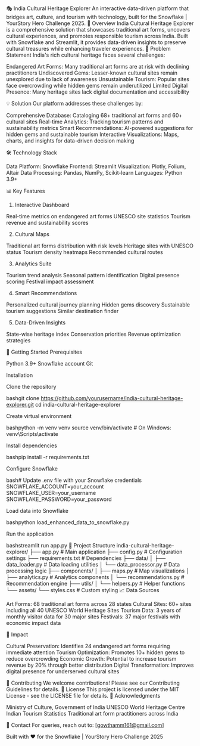 🎭 India Cultural Heritage Explorer
An interactive data-driven platform that bridges art, culture, and tourism with technology, built for the Snowflake | YourStory Hero Challenge 2025.
🌟 Overview
India Cultural Heritage Explorer is a comprehensive solution that showcases traditional art forms, uncovers cultural experiences, and promotes responsible tourism across India. Built with Snowflake and Streamlit, it provides data-driven insights to preserve cultural treasures while enhancing traveler experiences.
🎯 Problem Statement
India's rich cultural heritage faces several challenges:

Endangered Art Forms: Many traditional art forms are at risk with declining practitioners
Undiscovered Gems: Lesser-known cultural sites remain unexplored due to lack of awareness
Unsustainable Tourism: Popular sites face overcrowding while hidden gems remain underutilized
Limited Digital Presence: Many heritage sites lack digital documentation and accessibility

💡 Solution
Our platform addresses these challenges by:

Comprehensive Database: Cataloging 68+ traditional art forms and 60+ cultural sites
Real-time Analytics: Tracking tourism patterns and sustainability metrics
Smart Recommendations: AI-powered suggestions for hidden gems and sustainable tourism
Interactive Visualizations: Maps, charts, and insights for data-driven decision making

🛠️ Technology Stack

Data Platform: Snowflake
Frontend: Streamlit
Visualization: Plotly, Folium, Altair
Data Processing: Pandas, NumPy, Scikit-learn
Languages: Python 3.9+

📊 Key Features
1. Interactive Dashboard

Real-time metrics on endangered art forms
UNESCO site statistics
Tourism revenue and sustainability scores

2. Cultural Maps

Traditional art forms distribution with risk levels
Heritage sites with UNESCO status
Tourism density heatmaps
Recommended cultural routes

3. Analytics Suite

Tourism trend analysis
Seasonal pattern identification
Digital presence scoring
Festival impact assessment

4. Smart Recommendations

Personalized cultural journey planning
Hidden gems discovery
Sustainable tourism suggestions
Similar destination finder

5. Data-Driven Insights

State-wise heritage index
Conservation priorities
Revenue optimization strategies

🚀 Getting Started
Prerequisites

Python 3.9+
Snowflake account
Git

Installation

Clone the repository

bashgit clone https://github.com/yourusername/india-cultural-heritage-explorer.git
cd india-cultural-heritage-explorer

Create virtual environment

bashpython -m venv venv
source venv/bin/activate  # On Windows: venv\Scripts\activate

Install dependencies

bashpip install -r requirements.txt

Configure Snowflake

bash# Update .env file with your Snowflake credentials
SNOWFLAKE_ACCOUNT=your_account
SNOWFLAKE_USER=your_username
SNOWFLAKE_PASSWORD=your_password

Load data into Snowflake

bashpython load_enhanced_data_to_snowflake.py

Run the application

bashstreamlit run app.py
📁 Project Structure
india-cultural-heritage-explorer/
├── app.py                    # Main application
├── config.py                 # Configuration settings
├── requirements.txt          # Dependencies
├── data/
│   ├── data_loader.py       # Data loading utilities
│   └── data_processor.py    # Data processing logic
├── components/
│   ├── maps.py              # Map visualizations
│   ├── analytics.py         # Analytics components
│   └── recommendations.py   # Recommendation engine
├── utils/
│   └── helpers.py           # Helper functions
└── assets/
    └── styles.css           # Custom styling
📈 Data Sources

Art Forms: 68 traditional art forms across 28 states
Cultural Sites: 60+ sites including all 40 UNESCO World Heritage Sites
Tourism Data: 3 years of monthly visitor data for 30 major sites
Festivals: 37 major festivals with economic impact data

🎯 Impact

Cultural Preservation: Identifies 24 endangered art forms requiring immediate attention
Tourism Optimization: Promotes 10+ hidden gems to reduce overcrowding
Economic Growth: Potential to increase tourism revenue by 20% through better distribution
Digital Transformation: Improves digital presence for underserved cultural sites

🤝 Contributing
We welcome contributions! Please see our Contributing Guidelines for details.
📄 License
This project is licensed under the MIT License - see the LICENSE file for details.
🙏 Acknowledgments

Ministry of Culture, Government of India
UNESCO World Heritage Centre
Indian Tourism Statistics
Traditional art form practitioners across India

📧 Contact
For queries, reach out to: [gowthamm161@gmail.com]

Built with ❤️ for the Snowflake | YourStory Hero Challenge 2025